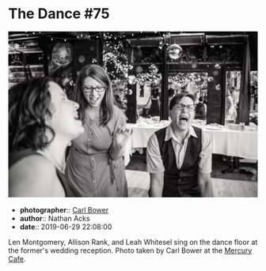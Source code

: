 # The Dance \#75

![Len Montgomery, Allison Rank, and Leah Whitesel sing](assets/2019-06-29-set-4-the-dance-75.webp)

* **photographer**:: [Carl Bower](https://carlbowerphotos.com)  
* **author**:: Nathan Acks  
* **date**:: 2019-06-29 22:08:00

Len Montgomery, Allison Rank, and Leah Whitesel sing on the dance floor at the former's wedding reception. Photo taken by Carl Bower at the [Mercury Cafe](http://mercurycafe.com).
